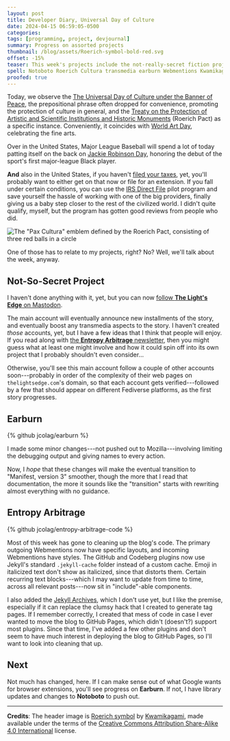 ```yaml
---
layout: post
title: Developer Diary, Universal Day of Culture
date: 2024-04-15 06:59:05-0500
categories:
tags: [programming, project, devjournal]
summary: Progress on assorted projects
thumbnail: /blog/assets/Roerich-symbol-bold-red.svg
offset: -15%
teaser: This week's projects include the not-really-secret fiction project, Earburn, and the blog's code.
spell: Notoboto Roerich Cultura transmedia earburn Webmentions Kwamikagami
proofed: true
---
```


Today, we observe the [The Universal Day of Culture under the Banner of Peace](https://en.wikipedia.org/wiki/Universal_Day_of_Culture), the prepositional phrase often dropped for convenience, promoting the protection of culture in general, and the [Treaty on the Protection of Artistic and Scientific Institutions and Historic Monuments](https://en.wikipedia.org/wiki/Roerich_Pact) (Roerich Pact) as a specific instance.  Conveniently, it coincides with [World Art Day](https://en.wikipedia.org/wiki/World_Art_Day), celebrating the fine arts.

Over in the United States, Major League Baseball will spend a lot of today patting itself on the back on [Jackie Robinson Day](https://en.wikipedia.org/wiki/Jackie_Robinson_Day), honoring the debut of the sport's first major-league Black player.

**And** also in the United States, if you haven't [filed your taxes](https://en.wikipedia.org/wiki/Tax_Day), yet, you'll probably want to either get on that now or file for an extension.  If you fall under certain conditions, you can use the [IRS Direct File](https://www.irs.gov/about-irs/strategic-plan/irs-direct-file-pilot) pilot program and save yourself the hassle of working with one of the big providers, finally giving us a baby step closer to the rest of the civilized world.  I didn't quite qualify, myself, but the program has gotten good reviews from people who did.

![The "Pax Cultura" emblem defined by the Roerich Pact, consisting of three red balls in a circle](/blog/assets/Roerich-symbol-bold-red.svg "It feels like a design like this should see more use, no?")

One of those has to relate to my projects, right?  No?  Well, we'll talk about the week, anyway.

## Not-So-Secret Project

I haven't done anything with it, yet, but you can now [follow **The Light's Edge** on Mastodon](https://convo.casa/@thelightsedge).

The main account will eventually announce new installments of the story, and eventually boost any transmedia aspects to the story.  I haven't created *those* accounts, yet, but I have a few ideas that I think that people will enjoy.  If you read along with [the **Entropy Arbitrage** newsletter](https://www.buymeacoffee.com/jcolag), then you might guess what at least one might involve and how it could spin off into its own project that I probably shouldn't even consider...

Otherwise, you'll see this main account follow a couple of other accounts soon---probably in order of the complexity of their web pages on `thelightsedge.com`'s domain, so that each account gets verified---followed by a few that should appear on different Fediverse platforms, as the first story progresses.

## Earburn

{% github jcolag/earburn %}

I made some minor changes---not pushed out to Mozilla---involving limiting the debugging output and giving names to every action.

Now, I *hope* that these changes will make the eventual transition to "Manifest, version 3" smoother, though the more that I read that documentation, the more it sounds like the "transition" starts with rewriting almost everything with no guidance.

## Entropy Arbitrage

{% github jcolag/entropy-arbitrage-code %}

Most of this week has gone to cleaning up the blog's code.  The primary outgoing Webmentions now have specific layouts, and incoming Webmentions have styles.  The GitHub and Codeberg plugins now use Jekyll's standard `.jekyll-cache` folder instead of a custom cache.  Emoji in italicized text don't show as italicized, since that distorts them.  Certain recurring text blocks---which I may want to update from time to time, across all relevant posts---now sit in "include"-able components.

I also added the [Jekyll Archives](https://jekyll.github.io/jekyll-archives/), which I don't use yet, but I like the premise, especially if it can replace the clumsy hack that I created to generate tag pages.  If I remember correctly, I created that mess of code in case I ever wanted to move the blog to GitHub Pages, which didn't (doesn't?) support most plugins.  Since that time, I've added a few other plugins and don't seem to have much interest in deploying the blog to GitHub Pages, so I'll want to look into cleaning that up.

## Next

Not much has changed, here.  If I can make sense out of what Google wants for browser extensions, you'll see progress on **Earburn**.  If not, I have library updates and changes to **Notoboto** to push out.

* * *

**Credits**:  The header image is [Roerich symbol](https://commons.wikimedia.org/wiki/File:Roerich_symbol_(bold,_red).svg) by [Kwamikagami](https://commons.wikimedia.org/wiki/User:Kwamikagami), made available under the terms of the [Creative Commons Attribution Share-Alike 4.0 International](https://creativecommons.org/licenses/by-sa/4.0/deed.en) license.
